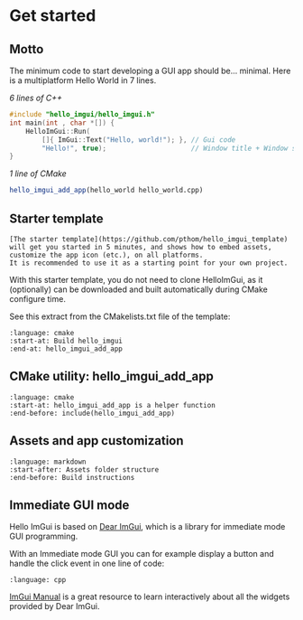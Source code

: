 # Get started

## Motto

The minimum code to start developing a GUI app should be... minimal. Here is a multiplatform Hello World in 7 lines.

*6 lines of C++*
```cpp
#include "hello_imgui/hello_imgui.h"
int main(int , char *[]) {
    HelloImGui::Run(
        []{ ImGui::Text("Hello, world!"); }, // Gui code
        "Hello!", true);                     // Window title + Window size auto
}
```

*1 line of CMake*
```cmake
hello_imgui_add_app(hello_world hello_world.cpp)
```


## Starter template

```{tip}
[The starter template](https://github.com/pthom/hello_imgui_template) will get you started in 5 minutes, and shows how to embed assets, customize the app icon (etc.), on all platforms.
It is recommended to use it as a starting point for your own project.
```

With this starter template, you do not need to clone HelloImGui, as it (optionally) can be downloaded and built automatically during CMake configure time.

See this extract from the CMakelists.txt file of the template:

```{literalinclude} ../_example_integration/CMakeLists.txt
:language: cmake
:start-at: Build hello_imgui
:end-at: hello_imgui_add_app
```


## CMake utility: hello_imgui_add_app

```{literalinclude} ../CMakeLists.txt
:language: cmake
:start-at: hello_imgui_add_app is a helper function
:end-before: include(hello_imgui_add_app)
```


## Assets and app customization

```{literalinclude} ../_example_integration/Readme.md
:language: markdown
:start-after: Assets folder structure
:end-before: Build instructions
```

## Immediate GUI mode

Hello ImGui is based on [Dear ImGui](https://github.com/ocornut/imgui), which is a library for immediate mode GUI programming.

With an Immediate mode GUI you can for example display a button and handle the click event in one line of code:

```{literalinclude} ../src/hello_imgui_demos/hello_globe/hello_globe.main.cpp
:language: cpp
```

[ImGui Manual](https://pthom.github.io/imgui_manual_online/manual/imgui_manual.html) is a great resource to learn interactively about all the widgets provided by Dear ImGui.

